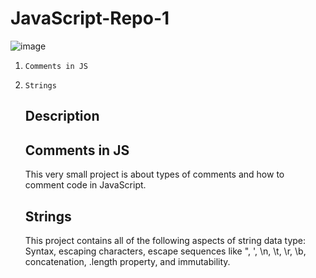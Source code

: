# JavaScript-Repo-1
![image](https://github.com/Hameedullah-Asadi3300/JavaScript-Repo-1/assets/123219655/c99d203a-3eaf-40de-b189-a11664466bcf)
1.     Comments in JS
2.     Strings






   ##  Description
   ##  Comments in JS
   This very small project is about types of comments and how to comment code in JavaScript.

   ##   Strings
   This project contains all of the following aspects of string data type:
   Syntax, escaping characters, escape sequences like \", \', \n, \t, \r, \b\, concatenation, .length property, and immutability.
   

